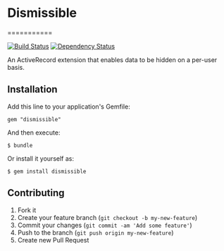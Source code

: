 # Dismissible
===========

[![Build Status](https://travis-ci.org/damien/dismissible.png)](https://travis-ci.org/damien/dismissible)
[![Dependency Status](https://gemnasium.com/damien/dismissible.png)](https://gemnasium.com/damien/dismissible)

An ActiveRecord extension that enables data to be hidden on a per-user basis.

## Installation

Add this line to your application's Gemfile:

    gem "dismissible"

And then execute:

    $ bundle

Or install it yourself as:

    $ gem install dismissible

## Contributing

1. Fork it
2. Create your feature branch (`git checkout -b my-new-feature`)
3. Commit your changes (`git commit -am 'Add some feature'`)
4. Push to the branch (`git push origin my-new-feature`)
5. Create new Pull Request
